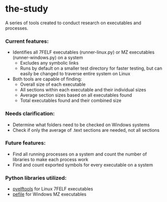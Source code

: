 # the-study
A series of tools created to conduct research on executables and processes.

### Current features:
- Identifies all 7FELF executables (runner-linux.py) or MZ executables (runner-windows.py) on a system
  - Excludes any symbolic links
  - Runs by default on a smaller test directory for faster testing, but can easily be changed to traverse
    entire system on Linux
- Both tools are capable of finding:
  - Overall size of each executable 
  - All sections within each executable and their individual sizes
  - Average section sizes based on all executables found
  - Total executables found and their combined size

### Needs clarification:
- Determine what folders need to be checked on Windows systems
- Check if only the average of .text sections are needed, not all sections

### Future features:
- Find all running processes on a system and count the number of libraries to make each process work
- Find and count exported symbols for every executable on a system

### Python libraries utilized:
- [pyelftools](https://github.com/eliben/pyelftools) for Linux 7FELF executables
- [pefile](https://github.com/erocarrera/pefile) for Windows MZ executables